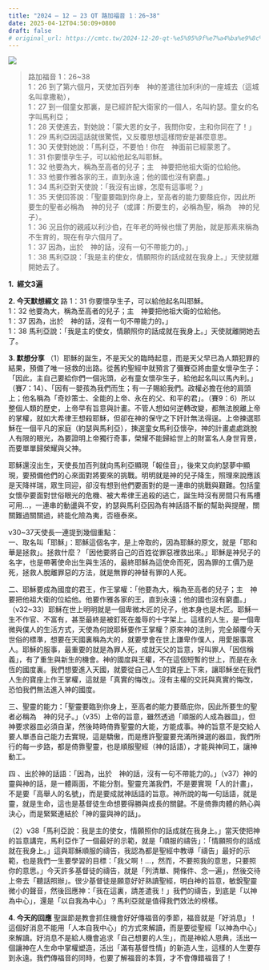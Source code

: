 ```yaml
---
title: "2024 – 12 – 23 QT 路加福音 1：26~38"
date: 2025-04-12T04:50:09+0800
draft: false
# original_url: https://cmtc.tw/2024-12-20-qt-%e5%95%9f%e7%a4%ba%e9%8c%84-19%ef%bc%9a110
---
```


![](/images/qt.jpg)
> 路加福音 1：26\~38  
> 1：26 到了第六個月，天使加百列奉　神的差遣往加利利的一座城去（這城名叫拿撒勒），  
> 1：27 到一個童女那裏，是已經許配大衛家的一個人，名叫約瑟。童女的名字叫馬利亞；  
> 1：28 天使進去，對她說：「蒙大恩的女子，我問你安，主和你同在了！」  
> 1：29 馬利亞因這話就很驚慌，又反覆思想這樣問安是甚麼意思。  
> 1：30 天使對她說：「馬利亞，不要怕！你在　神面前已經蒙恩了。  
> 1：31 你要懷孕生子，可以給他起名叫耶穌。  
> 1：32 他要為大，稱為至高者的兒子；主　神要把他祖大衛的位給他。  
> 1：33 他要作雅各家的王，直到永遠；他的國也沒有窮盡。」  
> 1：34 馬利亞對天使說：「我沒有出嫁，怎麼有這事呢？」  
> 1：35 天使回答說：「聖靈要臨到你身上，至高者的能力要蔭庇你，因此所要生的聖者必稱為　神的兒子（或譯：所要生的，必稱為聖，稱為　神的兒子）。  
> 1：36 況且你的親戚以利沙伯，在年老的時候也懷了男胎，就是那素來稱為不生育的，現在有孕六個月了。  
> 1：37 因為，出於　神的話，沒有一句不帶能力的。」  
> 1：38 馬利亞說：「我是主的使女，情願照你的話成就在我身上。」天使就離開她去了。

**1.  經文3遍**

**2. 今天默想經文**
路 1：31 你要懷孕生子，可以給他起名叫耶穌。  
1：32 他要為大，稱為至高者的兒子；主　神要把他祖大衛的位給他。  
1：37 因為，出於　神的話，沒有一句不帶能力的。」  
1：38 馬利亞說：「我是主的使女，情願照你的話成就在我身上。」天使就離開她去了。

**3. 默想分享**
（1）耶穌的誕生，不是天父的臨時起意，而是天父早已為人類犯罪的結果，預備了唯一拯救的出路。從舊約聖經中就預言了彌賽亞將由童女懷孕生子：「因此，主自己要給你們一個兆頭，必有童女懷孕生子，給他起名叫以馬內利。」（賽7：14）、「因有一嬰孩為我們而生；有一子賜給我們。政權必擔在他的肩頭上；他名稱為「奇妙策士、全能的上帝、永在的父、和平的君」。（賽9：6）所以整個人類的歷史，上帝早有旨意與計畫。不管人想如何逆轉改變，都無法脫離上帝的掌權，就如大希律王想殺耶穌，但卻在神的保守之下奸計無法得逞。上帝揀選耶穌在一個平凡的家庭（約瑟與馬利亞），揀選童女馬利亞懷孕，神的計畫處處跳脫人有限的眼光，為要證明上帝獨行奇事，榮耀不能歸給世上的財富名人身世背景，而要單單歸榮耀與父神。

耶穌還沒出生，天使長加百列就向馬利亞顯現「報佳音」，後來又向約瑟夢中顯現，要預備他們的心來面對將要來的挑戰。明明就是神的兒子降生，照理來說應該是天降祥瑞，眾生同迎，卻沒有想到他們要面對的是一連串的挑戰與艱難。包括童女懷孕要面對世俗眼光的危機、被大希律王追殺的逃亡，誕生時沒有房間只有馬槽可用…，一連串的動盪與不安，約瑟與馬利亞因為有神話語不斷的幫助與提醒，關關難過關關過，終能化險為夷，否極泰來。

v30\~37天使長一連提到幾個重點：  
一、取名叫「耶穌」：耶穌這個名字，是上帝取的，因為耶穌的原文，就是「耶和華是拯救」。拯救什麼？「因他要將自己的百姓從罪惡裡救出來。」耶穌是神兒子的名字，也是帶著使命出生與生活的，最終耶穌為這使命而死，因為罪的工價乃是死，拯救人脫離罪惡的方法，就是無罪的神替有罪的人死。

二、耶穌要成為國度的君王，作王掌權：「他要為大，稱為至高者的兒子；主　神要把他祖大衛的位給他。他要作雅各家的王，直到永遠；他的國也沒有窮盡。」（v32\~33）耶穌在世上明明就是一個卑微木匠的兒子，他本身也是木匠。耶穌一生不作官、不富有，甚至最終是被釘死在羞辱的十字架上。這樣的人生，是一個卑微與僕人的生活方式，天使為何說耶穌要作王掌權？原來神的法則，完全顛覆今天世俗的標準，想要在天國裏稱為大的，就要學會在世上謙卑作僕人，用愛服事眾人。耶穌的服事，最重要的就是為罪人死，成就天父的旨意，好叫罪人「因信稱義」，有了重生與新生的機會。神的國度與王權，不在這個短暫的世上，而是在永恆的國度裏。我們想要進入天國，就要從自己人生的寶座上下來，讓耶穌坐在我們人生的寶座上作王掌權，這就是「真實的悔改」。沒有主權的交託與真實的悔改，恐怕我們無法進入神的國度。

三、聖靈的能力：「聖靈要臨到你身上，至高者的能力要蔭庇你，因此所要生的聖者必稱為　神的兒子。」（v35）上帝的旨意，雖然透過「順服的人成為器皿」，但神要求器皿必須自潔，然後時時倚靠聖靈的大能，方能成事。神的旨意不是交給人要人單憑自己能力去實現，這是驕傲，而是應許聖靈要充滿所揀選的器皿，我們所行的每一步路，都是倚靠聖靈，也是順服聖經（神的話語），才能與神同工，讓神動工。

四 、出於神的話語：「因為，出於　神的話，沒有一句不帶能力的。」（v37）神的靈與神的話，是一體兩面，不能分割。聖靈充滿我們，不是要實現「人的計畫」，不是要「高舉人的名號」，而是要成就神話語的旨意。神所說的每一句話語，就是靈，就是生命，這也是基督徒生命想要得勝與成長的關鍵。不是倚靠肉體的熱心與決心，而是緊緊連結於「神的靈與神的話」。

（2）v38「馬利亞說：我是主的使女，情願照你的話成就在我身上。」當天使把神的旨意講完，馬利亞作了一個最好的示範，就是「順服的禱告」：「情願照你的話成就在我身上。」這與耶穌順服的禱告，我認為都是聖經中教導「禱告」最好的示範，也是我們一生要學習的目標：「我父啊！…，然而，不要照我的意思，只要照你的意思。」今天許多基督徒的禱告，就是「列清單、開條件、念一遍」，然後交待上帝去「聽話照辦」。很少基督徒是願意好好熟讀聖經，明白神的旨意，敏銳聖靈微小的聲音，然後回應神：「我在這裏，請差遣我！」我們的禱告，到底是「以神為中心」，還是「以自我為中心」？馬利亞就是值得我們效法的榜樣。

**4. 今天的回應**
聖誕節是教會抓住機會好好傳福音的季節，福音就是「好消息」！這個好消息不能用「人本自我中心」的方式來解讀，而是要從聖經「以神為中心」來解讀。好消息不是給人機會追求「自己想要的人生」，而是神給人恩典，活出一個讓神在人生命中掌權塑造，活出「滿有基督性情」的新造人生，這樣的人生要存到永遠。我們傳福音的同時，也要了解福音的本質，才不會傳錯福音了！
